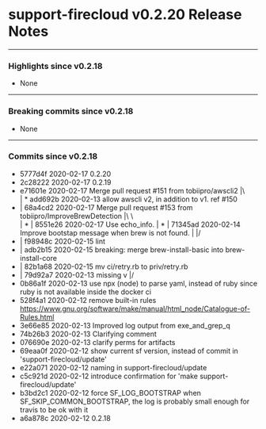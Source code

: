 # support-firecloud v0.2.20 Release Notes

---

### Highlights since v0.2.18

* None

---

### Breaking commits since v0.2.18

* None

---

### Commits since v0.2.18

* 5777d4f 2020-02-17 0.2.20
* 2c28222 2020-02-17 0.2.19
*   e71601e 2020-02-17 Merge pull request #151 from tobiipro/awscli2
|\  
| * add692b 2020-02-13 allow awscli v2, in addition to v1. ref #150
* |   68a4cd2 2020-02-17 Merge pull request #153 from tobiipro/ImproveBrewDetection
|\ \  
| * | 8551e26 2020-02-17 Use echo_info.
| * | 71345ad 2020-02-14 Improve bootstap message when brew is not found.
| |/  
* | f98948c 2020-02-15 lint
* | adb2b15 2020-02-15 breaking: merge brew-install-basic into brew-install-core
* | 82b1a68 2020-02-15 mv ci/retry.rb to priv/retry.rb
* | 79d92a7 2020-02-13 missing v
|/  
* 0b86a1f 2020-02-13 use npx (node) to parse yaml, instead of ruby since ruby is not available inside the docker ci
* 528f4a1 2020-02-12 remove built-in rules https://www.gnu.org/software/make/manual/html_node/Catalogue-of-Rules.html
* 3e66e85 2020-02-13 Improved log output from exe_and_grep_q
* 74b26b3 2020-02-13 Clarifying comment
* 076690e 2020-02-13 clarify perms for artifacts
* 69eaa0f 2020-02-12 show current sf version, instead of commit in 'support-firecloud/update'
* e22a071 2020-02-12 naming in support-firecloud/update
* c5c921d 2020-02-12 introduce confirmation for 'make support-firecloud/update'
* b3bd2c1 2020-02-12 force SF_LOG_BOOTSTRAP when SF_SKIP_COMMON_BOOTSTRAP, the log is probably small enough for travis to be ok with it
* a6a878c 2020-02-12 0.2.18
